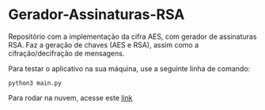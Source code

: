 # Gerador-Assinaturas-RSA

Repositório com a implementação da cifra AES, com gerador de assinaturas RSA. Faz a geração de chaves (AES e RSA), assim como a cifração/decifração de mensagens.

Para testar o aplicativo na sua máquina, use a seguinte linha de comando:

```
python3 main.py
```

Para rodar na nuvem, acesse este [link](https://replit.com/@Cezari0o/Gerador-Assinaturas-RSA)